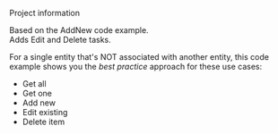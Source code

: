 ﻿Project information  

Based on the AddNew code example.  
Adds Edit and Delete tasks.

For a single entity that's NOT associated with another entity, this code example shows you the *best practice* approach for these use cases:
- Get all
- Get one
- Add new
- Edit existing
- Delete item
